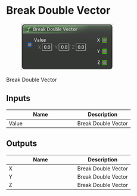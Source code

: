 # Break Double Vector

<div align="left" data-full-width="false">

<figure><img src="../../../../api/Math/Vector/Break_Double_Vector.png" alt=""><figcaption></figcaption></figure>

</div>

Break Double Vector

## Inputs

<table><thead><tr><th width="170">Name</th><th>Description</th></tr></thead><tbody><tr><td>Value</td><td>Break Double Vector</td></tr></tbody></table>

## Outputs

<table><thead><tr><th width="170">Name</th><th>Description</th></tr></thead><tbody><tr><td>X</td><td>Break Double Vector</td></tr><tr><td>Y</td><td>Break Double Vector</td></tr><tr><td>Z</td><td>Break Double Vector</td></tr></tbody></table>
